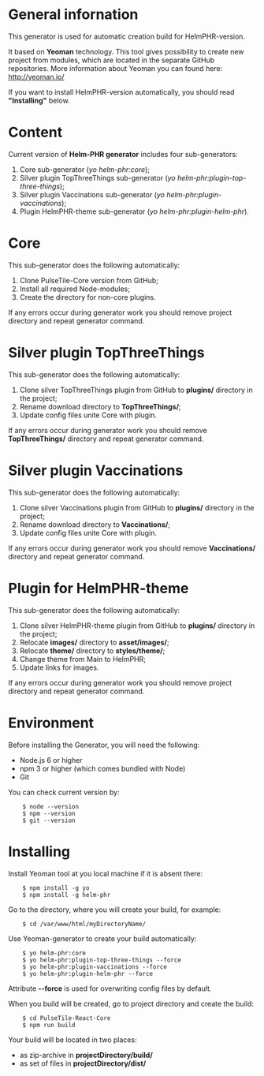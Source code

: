 # General infornation

This generator is used for automatic creation build for HelmPHR-version. 

It based on **Yeoman** technology. This tool gives possibility to create new project from modules, which are located in the separate GitHub repositories. More information about Yeoman you can found here: http://yeoman.io/

If you want to install HelmPHR-version automatically, you should read **"Installing"** below.

# Content

Current version of **Helm-PHR generator** includes four sub-generators:
1) Core sub-generator (_yo helm-phr:core_);
2) Silver plugin TopThreeThings sub-generator (_yo helm-phr:plugin-top-three-things_);
3) Silver plugin Vaccinations sub-generator (_yo helm-phr:plugin-vaccinations_);
4) Plugin HelmPHR-theme sub-generator (_yo helm-phr:plugin-helm-phr_).

# Core

This sub-generator does the following automatically:
1) Clone PulseTile-Core version from GitHub;
2) Install all required Node-modules;
3) Create the directory for non-core plugins.
 
If any errors occur during generator work you should remove project directory and repeat generator command.

# Silver plugin TopThreeThings

This sub-generator does the following automatically:
1) Clone silver TopThreeThings plugin from GitHub to **plugins/** directory in the project;
2) Rename download directory to **TopThreeThings/**;
3) Update config files unite Core with plugin.
 
If any errors occur during generator work you should remove **TopThreeThings/** directory and repeat generator command.

# Silver plugin Vaccinations

This sub-generator does the following automatically:
1) Clone silver Vaccinations plugin from GitHub to **plugins/** directory in the project;
2) Rename download directory to **Vaccinations/**;
3) Update config files unite Core with plugin.
 
If any errors occur during generator work you should remove **Vaccinations/** directory and repeat generator command.

# Plugin for HelmPHR-theme

This sub-generator does the following automatically:
1) Clone silver HelmPHR-theme plugin from GitHub to **plugins/** directory in the project;
2) Relocate **images/** directory to **asset/images/**;
3) Relocate **theme/** directory to **styles/theme/**;
4) Change theme from Main to HelmPHR;
5) Update links for images.
 
If any errors occur during generator work you should remove project directory and repeat generator command.

# Environment

Before installing the Generator, you will need the following:
- Node.js 6 or higher
- npm 3 or higher (which comes bundled with Node)
- Git

You can check current version by:
```
    $ node --version
    $ npm --version
    $ git --version
```

# Installing

Install Yeoman tool at you local machine if it is absent there:
```
    $ npm install -g yo
    $ npm install -g helm-phr
```

Go to the directory, where you will create your build, for example:
```
    $ cd /var/www/html/myDirectoryName/
```

Use Yeoman-generator to create your build automatically:
```
    $ yo helm-phr:core
    $ yo helm-phr:plugin-top-three-things --force
    $ yo helm-phr:plugin-vaccinations --force
    $ yo helm-phr:plugin-helm-phr --force
```

Attribute **--force** is used for overwriting config files by default.

When you build will be created, go to project directory and create the build:
```
    $ cd PulseTile-React-Core
    $ npm run build
```

Your build will be located in two places:
- as zip-archive in **projectDirectory/build/**
- as set of files in **projectDirectory/dist/**